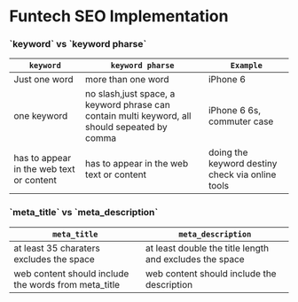 
<h1>Funtech SEO Implementation</h1>

<h3>`keyword` vs `keyword pharse`</h3>

`keyword` | `keyword pharse`|`Example`|
-----------------|--------|--------|
Just one word|more than one word|iPhone 6|
one keyword|no slash,just space, a keyword phrase can contain multi keyword, all should sepeated by comma|iPhone 6 6s, commuter case|
has to appear in the web text or content|has to appear in the web text or content|doing the keyword destiny check via online tools|


<h3>`meta_title` vs `meta_description`</h3>

`meta_title` | `meta_description`|
-----------------|--------|
at least 35 charaters excludes the space|at least double the title length and excludes the space|
web content should include the words from meta_title|web content should include the description|
